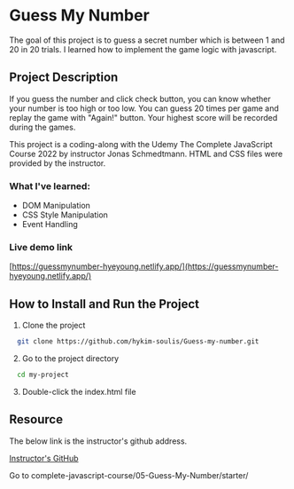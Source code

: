 # Guess My Number

The goal of this project is to guess a secret number which is between 1 and 20 in 20 trials. I learned how to implement the game logic with javascript.

## Project Description

If you guess the number and click check button, you can know whether your number is too high or too low. You can guess 20 times per game and replay the game with "Again!" button. Your highest score will be recorded during the games.

This project is a coding-along with the Udemy The Complete JavaScript Course 2022 by instructor Jonas Schmedtmann. HTML and CSS files were provided by the instructor.

### What I've learned:

- DOM Manipulation
- CSS Style Manipulation
- Event Handling

### Live demo link

[https://guessmynumber-hyeyoung.netlify.app/](https://guessmynumber-hyeyoung.netlify.app/)

## How to Install and Run the Project

1. Clone the project

```bash
  git clone https://github.com/hykim-soulis/Guess-my-number.git
```

2. Go to the project directory

```bash
  cd my-project
```

3. Double-click the index.html file

## Resource

The below link is the instructor's github address.

[Instructor's GitHub](https://github.com/jonasschmedtmann/complete-javascript-course.git)

Go to complete-javascript-course/05-Guess-My-Number/starter/

